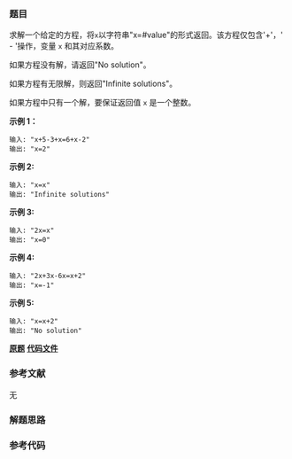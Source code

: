 ### 题目
求解一个给定的方程，将`x`以字符串"x=#value"的形式返回。该方程仅包含'+'，' \- '操作，变量 `x` 和其对应系数。

如果方程没有解，请返回"No solution"。

如果方程有无限解，则返回"Infinite solutions"。

如果方程中只有一个解，要保证返回值 `x` 是一个整数。

**示例 1：**

    
    
    输入: "x+5-3+x=6+x-2"
    输出: "x=2"
    

**示例 2:**

    
    
    输入: "x=x"
    输出: "Infinite solutions"
    

**示例 3:**

    
    
    输入: "2x=x"
    输出: "x=0"
    

**示例 4:**

    
    
    输入: "2x+3x-6x=x+2"
    输出: "x=-1"
    

**示例 5:**

    
    
    输入: "x=x+2"
    输出: "No solution"
    

 **[原题](https://leetcode-cn.com/problems/solve-the-equation/)**    **[代码文件]()**


### 参考文献
无

### 解题思路




### 参考代码

```go


```




